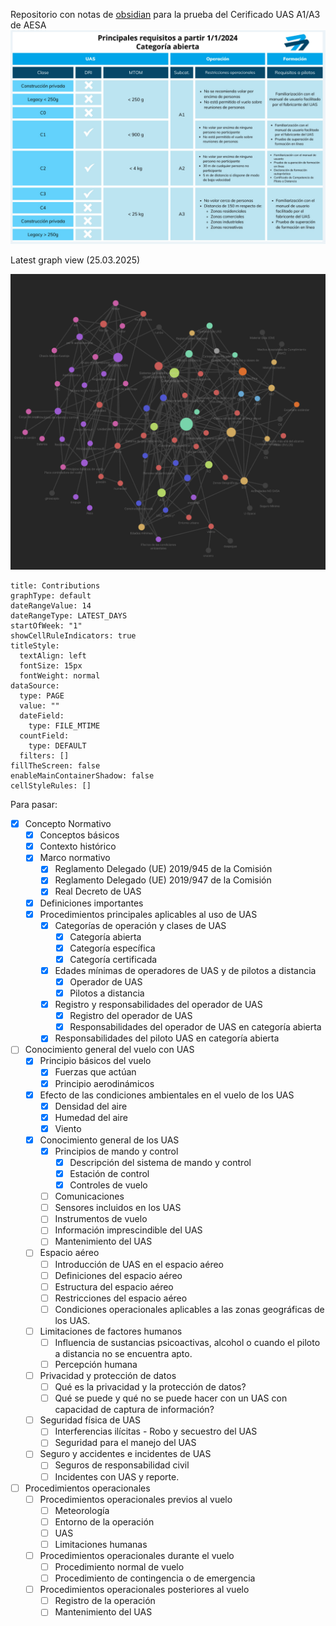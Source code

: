 
Repositorio con notas de <a href="https://obsidian.md/">obsidian</a> para la prueba del Cerificado UAS A1/A3 de AESA
<img src="attachments/Pasted image 20250323000819.png">

Latest graph view (25.03.2025)

<img src="attachments/Pasted image 20250326214539.png">

```contributionGraph
title: Contributions
graphType: default
dateRangeValue: 14
dateRangeType: LATEST_DAYS
startOfWeek: "1"
showCellRuleIndicators: true
titleStyle:
  textAlign: left
  fontSize: 15px
  fontWeight: normal
dataSource:
  type: PAGE
  value: ""
  dateField:
    type: FILE_MTIME
  countField:
    type: DEFAULT
  filters: []
fillTheScreen: false
enableMainContainerShadow: false
cellStyleRules: []

```
Para pasar:
- [x] Concepto Normativo
	- [x] Conceptos básicos
	- [x] Contexto histórico
	- [x] Marco normativo
		- [x] Reglamento Delegado (UE) 2019/945 de la Comisión
		- [x] Reglamento Delegado (UE) 2019/947 de la Comisión
		- [x] Real Decreto de UAS
	- [x] Definiciones importantes
	- [x] Procedimientos principales aplicables al uso de UAS
		- [x] Categorías de operación y clases de UAS
			- [x] Categoría abierta
			- [x] Categoría específica
			- [x] Categoría certificada
		- [x] Edades mínimas de operadores de UAS y de pilotos a distancia
			- [x] Operador de UAS
			- [x] Pilotos a distancia
		- [x] Registro y responsabilidades del operador de UAS
			- [x] Registro del operador de UAS
			- [x] Responsabilidades del operador de UAS en categoría abierta
		- [x] Responsabilidades del piloto UAS en categoría abierta
- [ ] Conocimiento general del vuelo con UAS
	- [x] Principio básicos del vuelo
		- [x] Fuerzas que actúan
		- [x] Principio aerodinámicos
	- [x] Efecto de las condiciones ambientales en el vuelo de los UAS
		- [x] Densidad del aire
		- [x] Humedad del aire
		- [x] Viento
	- [x] Conocimiento general de los UAS
		- [x] Principios de mando y control
			- [x] Descripción del sistema de mando y control
			- [x] Estación de control
			- [x] Controles de vuelo
		- [ ] Comunicaciones
		- [ ] Sensores incluidos en los UAS
		- [ ] Instrumentos de vuelo
		- [ ] Información imprescindible del UAS
		- [ ] Mantenimiento del UAS
	- [ ] Espacio aéreo
		- [ ] Introducción de UAS en el espacio aéreo
		- [ ] Definiciones del espacio aéreo
		- [ ] Estructura del espacio aéreo
		- [ ] Restricciones del espacio aéreo
		- [ ] Condiciones operacionales aplicables a las zonas geográficas de los UAS.
	- [ ] Limitaciones de factores humanos
		- [ ] Influencia de sustancias psicoactivas, alcohol o cuando el piloto a distancia no se encuentra apto.
		- [ ] Percepción humana
	- [ ] Privacidad y protección de datos
		- [ ] Qué es la privacidad y la protección de datos?
		- [ ] Qué se puede y qué no se puede hacer con un UAS con capacidad de captura de información?
	- [ ] Seguridad física de UAS
		- [ ] Interferencias ilícitas - Robo y secuestro del UAS
		- [ ] Seguridad para el manejo del UAS
	- [ ] Seguro y accidentes e incidentes de UAS
		- [ ] Seguros de responsabilidad civil
		- [ ] Incidentes con UAS y reporte.
- [ ] Procedimientos operacionales
	- [ ] Procedimientos operacionales previos al vuelo
		- [ ] Meteorología
		- [ ] Entorno de la operación
		- [ ] UAS
		- [ ] Limitaciones humanas
	- [ ] Procedimientos operacionales durante el vuelo
		- [ ] Procedimiento normal de vuelo
		- [ ] Procedimiento de contingencia o de emergencia
	- [ ] Procedimientos operacionales posteriores al vuelo
		- [ ] Registro de la operación
		- [ ] Mantenimiento del UAS 